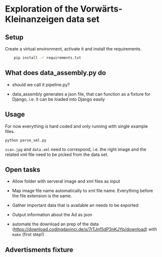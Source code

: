 # Exploration of the Vorwärts-Kleinanzeigen data set

## Setup

Create a virtual environment, activate it and install the requirements.

```sh
    pip install -r requirements.txt
```

## What does data_assembly.py do

* should we call it pipeline.py?

* data_assembly generates a json file, that can function as a fixture for Django, i.e.
  it can be loaded into Django easily

## Usage

For now everything is hard coded and only running with single example files.

```shell
python parse_xml.py
```

`scan.jpg` and `data.xml` need to correspond, i.e. the right image and the related
xml file need to be picked from the data set.

## Open tasks

* Allow folder with serveral image and xml files as input

* Map image file name automatically to xml file name. Everything before the file extension is the same.

* Gather important data that is available an needs to be exported

* Output information about the Ad as json

* automate the download an prep of the data (https://download.codingdavinci.de/s/7rTJnf5dP3nKJYp/download) with `make` (first step!)



## Advertisments fixture
